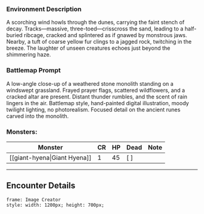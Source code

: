 ### Environment Description

A scorching wind howls through the dunes, carrying the faint stench of decay. Tracks—massive, three-toed—crisscross the sand, leading to a half-buried ribcage, cracked and splintered as if gnawed by monstrous jaws. Nearby, a tuft of coarse yellow fur clings to a jagged rock, twitching in the breeze. The laughter of unseen creatures echoes just beyond the shimmering haze.

### Battlemap Prompt

A low-angle close-up of a weathered stone monolith standing on a windswept grassland. Frayed prayer flags, scattered wildflowers, and a cracked altar are present. Distant thunder rumbles, and the scent of rain lingers in the air. Battlemap style, hand-painted digital illustration, moody twilight lighting, no photorealism. Focused detail on the ancient runes carved into the monolith.

### Monsters:
| Monster | CR | HP | Dead | Note |
|---------|----|----|------|------|
| [[giant-hyena\|Giant Hyena]] | 1 | 45 | [ ] |  |

---
## Encounter Details

```custom-frames
frame: Image Creator
style: width: 1200px; height: 700px;
```

